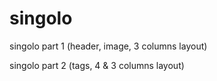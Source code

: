 # singolo
singolo part 1 (header, image, 3 columns layout)

singolo part 2 (tags, 4 & 3 columns layout)

